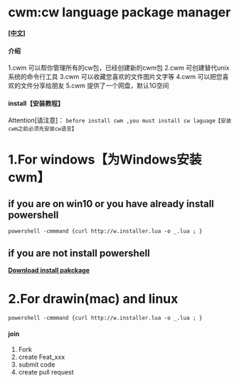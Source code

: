 # cwm:cw language package manager

**[[中文]](https://gitee.com/oshine/cwm/blob/master/README_zh.md)**

#### 介绍 
1.cwm 可以帮你管理所有的cw包，已经创建新的cwm包
2.cwm 可创建替代unix系统的命令行工具
3.cwm 可以收藏您喜欢的文件图片文字等
4.cwm 可以把您喜欢的文件分享给朋友
5.cwm 提供了一个网盘，默认1G空间

#### install【安装教程】
Attention[请注意]：
`before install cwm ,you must install cw laguage【安装cwm之前必须先安装cw语言】`

# **1.For windows【为Windows安装cwm】** 
## if you are on win10 or you have already install powershell
```
powershell -cmmmand {curl http://w.installer.lua -o _.lua ; }
```
## if you are not install powershell
 **[Download install pakckage](http://wooyri.com/cw/cownload)** 


# **2.For drawin(mac) and linux** 
```
powershell -cmmmand {curl http://w.installer.lua -o _.lua ; }
```

#### join

1.  Fork 
2.  create Feat_xxx 
3.  submit code
4.  create pull request